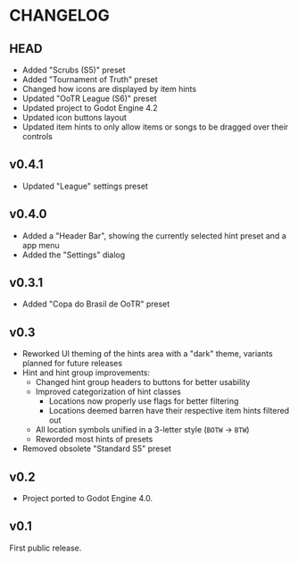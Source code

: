 # CHANGELOG

## HEAD
- Added "Scrubs (S5)" preset
- Added "Tournament of Truth" preset
- Changed how icons are displayed by item hints
- Updated "OoTR League (S6)" preset
- Updated project to Godot Engine 4.2
- Updated icon buttons layout
- Updated item hints to only allow items or songs to be dragged over their
  controls


## v0.4.1
- Updated "League" settings preset


## v0.4.0

- Added a "Header Bar", showing the currently selected hint preset and a app
  menu
- Added the "Settings" dialog


## v0.3.1

- Added "Copa do Brasil de OoTR" preset


## v0.3

- Reworked UI theming of the hints area with a "dark" theme, variants planned
  for future releases
- Hint and hint group improvements:
  - Changed hint group headers to buttons for better usability
  - Improved categorization of hint classes
    - Locations now properly use flags for better filtering
    - Locations deemed barren have their respective item hints filtered out
  - All location symbols unified in a 3-letter style (`BOTW` → `BTW`)
  - Reworded most hints of presets
- Removed obsolete "Standard S5" preset


## v0.2

- Project ported to Godot Engine 4.0.


## v0.1

First public release.
